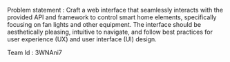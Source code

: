 Problem statement :
Craft a web interface that seamlessly interacts with the provided API and framework to control smart home elements, specifically focusing on fan lights and other equipment. The interface should be aesthetically pleasing, intuitive to navigate, and follow best practices for user experience (UX) and user interface (UI) design.


Team Id : 3WNAni7